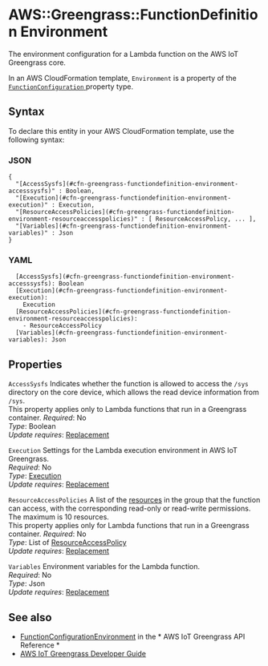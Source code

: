 # AWS::Greengrass::FunctionDefinition Environment<a name="aws-properties-greengrass-functiondefinition-environment"></a>

<a name="aws-properties-greengrass-functiondefinition-environment-description"></a>The environment configuration for a Lambda function on the AWS IoT Greengrass core\.

<a name="aws-properties-greengrass-functiondefinition-environment-inheritance"></a> In an AWS CloudFormation template, `Environment` is a property of the [ `FunctionConfiguration` ](https://docs.aws.amazon.com/AWSCloudFormation/latest/UserGuide/aws-properties-greengrass-functiondefinition-functionconfiguration.html) property type\.

## Syntax<a name="aws-properties-greengrass-functiondefinition-environment-syntax"></a>

To declare this entity in your AWS CloudFormation template, use the following syntax:

### JSON<a name="aws-properties-greengrass-functiondefinition-environment-syntax.json"></a>

```
{
  "[AccessSysfs](#cfn-greengrass-functiondefinition-environment-accesssysfs)" : Boolean,
  "[Execution](#cfn-greengrass-functiondefinition-environment-execution)" : Execution,
  "[ResourceAccessPolicies](#cfn-greengrass-functiondefinition-environment-resourceaccesspolicies)" : [ ResourceAccessPolicy, ... ],
  "[Variables](#cfn-greengrass-functiondefinition-environment-variables)" : Json
}
```

### YAML<a name="aws-properties-greengrass-functiondefinition-environment-syntax.yaml"></a>

```
  [AccessSysfs](#cfn-greengrass-functiondefinition-environment-accesssysfs): Boolean
  [Execution](#cfn-greengrass-functiondefinition-environment-execution): 
    Execution
  [ResourceAccessPolicies](#cfn-greengrass-functiondefinition-environment-resourceaccesspolicies): 
    - ResourceAccessPolicy
  [Variables](#cfn-greengrass-functiondefinition-environment-variables): Json
```

## Properties<a name="aws-properties-greengrass-functiondefinition-environment-properties"></a>

`AccessSysfs`  <a name="cfn-greengrass-functiondefinition-environment-accesssysfs"></a>
Indicates whether the function is allowed to access the `/sys` directory on the core device, which allows the read device information from `/sys`\.  
This property applies only to Lambda functions that run in a Greengrass container\.
*Required*: No  
*Type*: Boolean  
*Update requires*: [Replacement](https://docs.aws.amazon.com/AWSCloudFormation/latest/UserGuide/using-cfn-updating-stacks-update-behaviors.html#update-replacement)

`Execution`  <a name="cfn-greengrass-functiondefinition-environment-execution"></a>
Settings for the Lambda execution environment in AWS IoT Greengrass\.  
*Required*: No  
*Type*: [Execution](aws-properties-greengrass-functiondefinition-execution.md)  
*Update requires*: [Replacement](https://docs.aws.amazon.com/AWSCloudFormation/latest/UserGuide/using-cfn-updating-stacks-update-behaviors.html#update-replacement)

`ResourceAccessPolicies`  <a name="cfn-greengrass-functiondefinition-environment-resourceaccesspolicies"></a>
A list of the [resources](https://docs.aws.amazon.com/AWSCloudFormation/latest/UserGuide/aws-properties-greengrass-resourcedefinitionversion-resourceinstance.html) in the group that the function can access, with the corresponding read\-only or read\-write permissions\. The maximum is 10 resources\.  
This property applies only for Lambda functions that run in a Greengrass container\.
*Required*: No  
*Type*: List of [ResourceAccessPolicy](aws-properties-greengrass-functiondefinition-resourceaccesspolicy.md)  
*Update requires*: [Replacement](https://docs.aws.amazon.com/AWSCloudFormation/latest/UserGuide/using-cfn-updating-stacks-update-behaviors.html#update-replacement)

`Variables`  <a name="cfn-greengrass-functiondefinition-environment-variables"></a>
Environment variables for the Lambda function\.  
*Required*: No  
*Type*: Json  
*Update requires*: [Replacement](https://docs.aws.amazon.com/AWSCloudFormation/latest/UserGuide/using-cfn-updating-stacks-update-behaviors.html#update-replacement)

## See also<a name="aws-properties-greengrass-functiondefinition-environment--seealso"></a>
+  [FunctionConfigurationEnvironment](https://docs.aws.amazon.com/greengrass/latest/apireference/definitions-functionconfigurationenvironment.html) in the * AWS IoT Greengrass API Reference * 
+  [AWS IoT Greengrass Developer Guide](https://docs.aws.amazon.com/greengrass/latest/developerguide/) 